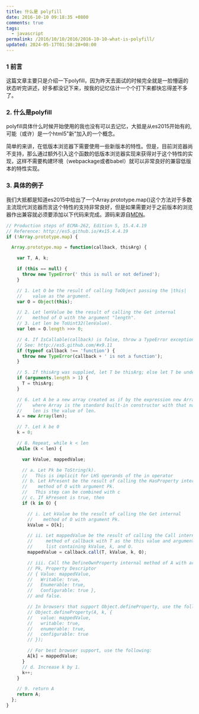 ```yaml
---
title: 什么是 polyfill
date: 2016-10-10 09:18:35 +0800
comments: true
tags:
  - javascript
permalink: /2016/10/10/2016/2016-10-10-what-is-polyfill/
updated: 2024-05-17T01:58:28+08:00
---
```


### 1 前言

这篇文章主要只是介绍一下polyfill，因为昨天去面试的时候完全就是一脸懵逼的状态听完讲述，好多都没记下来，按我的记忆估计一个个打下来都快忘得差不多了。

### 2. 什么是polyfill

polyfill具体什么时候开始使用的我也没有可以去记忆，大抵是从es2015开始有的,可能（或许）是一个html5"新"加入的一个概念。

简单的来讲，在低版本浏览器下需要使用一些新版本的特性。但是，目前浏览器尚不支持，那么通过额外引入这个函数的低版本浏览器实现来获得对于这个特性的实现，这样不需要构建环境（webpackage或者babel）就可以非常良好的兼容低版本的特性实现。

### 3. 具体的例子

我们大抵都是知道es2015中给出了一个Array.prototype.map()这个方法对于多数主流现代浏览器而言这个特性的支持非常良好，但是如果需要对于之前版本的浏览器作出兼容就必须要添加以下代码来完成。源码来源自[MDN](https://developer.mozilla.org/en-US/docs/Web/javascript/Reference/Global_Objects/Array/map)。

```js
// Production steps of ECMA-262, Edition 5, 15.4.4.19
// Reference: http://es5.github.io/#x15.4.4.19
if (!Array.prototype.map) {

  Array.prototype.map = function(callback, thisArg) {

    var T, A, k;

    if (this == null) {
      throw new TypeError(' this is null or not defined');
    }

    // 1. Let O be the result of calling ToObject passing the |this| 
    //    value as the argument.
    var O = Object(this);

    // 2. Let lenValue be the result of calling the Get internal 
    //    method of O with the argument "length".
    // 3. Let len be ToUint32(lenValue).
    var len = O.length >>> 0;

    // 4. If IsCallable(callback) is false, throw a TypeError exception.
    // See: http://es5.github.com/#x9.11
    if (typeof callback !== 'function') {
      throw new TypeError(callback + ' is not a function');
    }

    // 5. If thisArg was supplied, let T be thisArg; else let T be undefined.
    if (arguments.length > 1) {
      T = thisArg;
    }

    // 6. Let A be a new array created as if by the expression new Array(len) 
    //    where Array is the standard built-in constructor with that name and 
    //    len is the value of len.
    A = new Array(len);

    // 7. Let k be 0
    k = 0;

    // 8. Repeat, while k < len
    while (k < len) {

      var kValue, mappedValue;

      // a. Let Pk be ToString(k).
      //   This is implicit for LHS operands of the in operator
      // b. Let kPresent be the result of calling the HasProperty internal 
      //    method of O with argument Pk.
      //   This step can be combined with c
      // c. If kPresent is true, then
      if (k in O) {

        // i. Let kValue be the result of calling the Get internal 
        //    method of O with argument Pk.
        kValue = O[k];

        // ii. Let mappedValue be the result of calling the Call internal 
        //     method of callback with T as the this value and argument 
        //     list containing kValue, k, and O.
        mappedValue = callback.call(T, kValue, k, O);

        // iii. Call the DefineOwnProperty internal method of A with arguments
        // Pk, Property Descriptor
        // { Value: mappedValue,
        //   Writable: true,
        //   Enumerable: true,
        //   Configurable: true },
        // and false.

        // In browsers that support Object.defineProperty, use the following:
        // Object.defineProperty(A, k, {
        //   value: mappedValue,
        //   writable: true,
        //   enumerable: true,
        //   configurable: true
        // });

        // For best browser support, use the following:
        A[k] = mappedValue;
      }
      // d. Increase k by 1.
      k++;
    }

    // 9. return A
    return A;
  };
}
```



